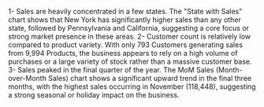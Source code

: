 1- Sales are heavily concentrated in a few states. The "State with Sales" chart shows that New York has significantly higher sales than any other state, followed by Pennsylvania and California, suggesting a core focus or strong market presence in these areas.
2- Customer count is relatively low compared to product variety. With only 793 Customers generating sales from 9,994 Products, the business appears to rely on a high volume of purchases or a large variety of stock rather than a massive customer base.
3- Sales peaked in the final quarter of the year. The MoM Sales (Month-over-Month Sales) chart shows a significant upward trend in the final three months, with the highest sales occurring in November (118,448), suggesting a strong seasonal or holiday impact on the business.
